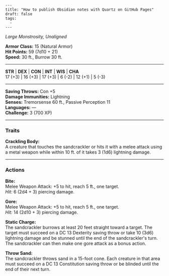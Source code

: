 ```
---
title: "How to publish Obsidian notes with Quartz on GitHub Pages"
draft: false
tags:
  - 
---
```

_Large Monstrosity, Unaligned_

**Armor Class:** 15 (Natural Armor)  
**Hit Points:** 59 (7d10 + 21)  
**Speed:** 30 ft., Burrow 30 ft.

---

**STR** | **DEX** | **CON** | **INT** | **WIS** | **CHA**  
17 (+3) | 16 (+3) | 17 (+3) | 6 (-2) | 12 (+1) | 5 (-3)

---

**Saving Throws:** Con +5  
**Damage Immunities:** Lightning  
**Senses:** Tremorsense 60 ft., Passive Perception 11  
**Languages:** —  
**Challenge:** 3 (700 XP)

---

### **Traits**

**Crackling Body:**  
A creature that touches the sandcrackler or hits it with a melee attack using a metal weapon while within 10 ft. of it takes 3 (1d6) lightning damage.

---

### **Actions**

**Bite:**  
Melee Weapon Attack: +5 to hit, reach 5 ft., one target.  
_Hit:_ 6 (2d4 + 3) piercing damage.

**Gore:**  
Melee Weapon Attack: +5 to hit, reach 5 ft., one target.  
_Hit:_ 14 (2d10 + 3) piercing damage.

**Static Charge:**  
The sandcrackler burrows at least 20 feet straight toward a target. The target must succeed on a DC 13 Dexterity saving throw or take 10 (3d6) lightning damage and be stunned until the end of the sandcrackler's turn. The sandcrackler can then make one gore attack as a bonus action.

**Throw Sand:**  
The sandcrackler throws sand in a 15-foot cone. Each creature in that area must succeed on a DC 13 Constitution saving throw or be blinded until the end of their next turn.